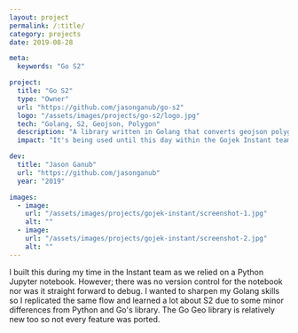 ```yaml
---
layout: project
permalink: /:title/
category: projects
date: 2019-08-28

meta:
  keywords: "Go S2"

project:
  title: "Go S2"
  type: "Owner"
  url: "https://github.com/jasonganub/go-s2"
  logo: "/assets/images/projects/go-s2/logo.jpg"
  tech: "Golang, S2, Geojson, Polygon"
  description: "A library written in Golang that converts geojson polygon files to S2 cell IDs for a given S2 level."
  impact: "It's being used until this day within the Gojek Instant team and I wanted to open source it to give more people access to this as there is no other Go library that will convert Geojson Polygon to S2 ID cells off the shelf. The CLI is easy to use by non-technical people in the Instant team and since it's written in Golang; I was able to create builds in both Mac and Windows."

dev:
  title: "Jason Ganub"
  url: "https://github.com/jasonganub"
  year: "2019"

images:
  - image:
    url: "/assets/images/projects/gojek-instant/screenshot-1.jpg"
    alt: ""
  - image:
    url: "/assets/images/projects/gojek-instant/screenshot-2.jpg"
    alt: ""
---
```

<p>I built this during my time in the Instant team as we relied on a Python Jupyter notebook. However; there was no version control for the notebook nor was it straight forward to debug. I wanted to sharpen my Golang skills so I replicated the same flow and learned a lot about S2 due to some minor differences from Python and Go's library. The Go Geo library is relatively new too so not every feature was ported.</p>